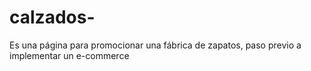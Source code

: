 # calzados-
Es una página para promocionar una fábrica de zapatos, paso previo a implementar un e-commerce
